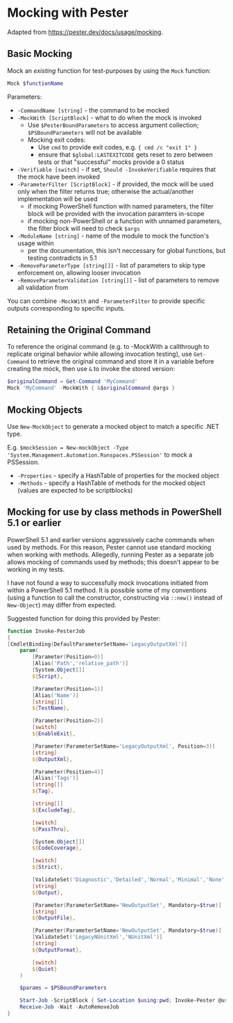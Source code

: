 # Mocking with Pester

Adapted from https://pester.dev/docs/usage/mocking.

## Basic Mocking
Mock an *existing* function for test-purposes by using the `Mock` function:

``` PowerShell
Mock $functionName
```

Parameters:
* `-CommandName [string]` - the command to be mocked
* `-MockWith [ScriptBlock]` - what to do when the mock is invoked
    - Use `$PesterBoundParameters` to access argument collection; `$PSBoundParameters` will not be available
    - Mocking exit codes:
        + Use `cmd` to provide exit codes, e.g. `{ cmd /c "exit 1" }`
        + ensure that `$global:LASTEXITCODE` gets reset to zero between tests or that "successful" mocks provide a 0 status
* `-Verifiable [switch]` - if set, `Should -InvokeVerifiable` requires that the mock have been invoked
* `-ParameterFilter [ScriptBlock]` - if provided, the mock will be used only when the filter returns true; otherwise the actual/another implementation will be used
    - if mocking PowerShell function with named parameters, the filter block will be provided with the invocation paramters in-scope
    - if mocking non-PowerShell or a function with unnamed parameters, the filter block will need to check `$args`
* `-ModuleName [string]` - name of the module to mock the function's usage within
    - per the documentation, this isn't neccessary for global functions, but testing contradicts in 5.1
* `-RemoveParameterType [string[]]` - list of parameters to skip type enforcement on, allowing looser invocation
* `-RemoveParameterValidation [string[]]` - list of parameters to remove all validation from

You can combine `-MockWith` and `-ParameterFilter` to provide specific outputs corresponding to specific inputs.

## Retaining the Original Command
To reference the original command (e.g. to -MockWith a callthrough to replicate original behavior while allowing invocation testing), use `Get-Command` to retrieve the original command and store it in a variable before creating the mock, then use `&` to invoke the stored version:

``` PowerShell
$originalCommand = Get-Command 'MyCommand'
Mock 'MyCommand' -MockWith { &$originalCommand @args }
```

## Mocking Objects
Use `New-MockObject` to generate a mocked object to match a specific .NET type.

E.g. `$mockSession = New-mockObject -Type 'System.Management.Automation.Runspaces.PSSession'` to mock a PSSession.

* `-Properties` - specify a HashTable of properties for the mocked object
* `-Methods` - specify a HashTable of methods for the mocked object (values are expected to be scriptblocks)


## Mocking for use by class methods in PowerShell 5.1 or earlier
PowerShell 5.1 and earlier versions aggressively cache commands when used by methods. For this reason, Pester cannot use standard mocking when working with methods. Allegedly, running Pester as a separate job allows mocking of commands used by methods; this doesn't appear to be working in my tests.

I have not found a way to successfully mock invocations initiated from within a PowerShell 5.1 method. It is possible some of my conventions (using a function to call the constructor, constructing via `::new()` instead of `New-Object`) may differ from expected.

Suggested function for doing this provided by Pester:

``` PowerShell
function Invoke-PesterJob
{
[CmdletBinding(DefaultParameterSetName='LegacyOutputXml')]
    param(
        [Parameter(Position=0)]
        [Alias('Path','relative_path')]
        [System.Object[]]
        ${Script},

        [Parameter(Position=1)]
        [Alias('Name')]
        [string[]]
        ${TestName},

        [Parameter(Position=2)]
        [switch]
        ${EnableExit},

        [Parameter(ParameterSetName='LegacyOutputXml', Position=3)]
        [string]
        ${OutputXml},

        [Parameter(Position=4)]
        [Alias('Tags')]
        [string[]]
        ${Tag},

        [string[]]
        ${ExcludeTag},

        [switch]
        ${PassThru},

        [System.Object[]]
        ${CodeCoverage},

        [switch]
        ${Strict},

        [ValidateSet('Diagnostic','Detailed','Normal','Minimal','None')]
        [string]
        ${Output},

        [Parameter(ParameterSetName='NewOutputSet', Mandatory=$true)]
        [string]
        ${OutputFile},

        [Parameter(ParameterSetName='NewOutputSet', Mandatory=$true)]
        [ValidateSet('LegacyNUnitXml','NUnitXml')]
        [string]
        ${OutputFormat},

        [switch]
        ${Quiet}
    )

    $params = $PSBoundParameters

    Start-Job -ScriptBlock { Set-Location $using:pwd; Invoke-Pester @using:params } |
    Receive-Job -Wait -AutoRemoveJob
}
```